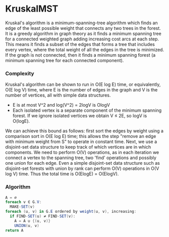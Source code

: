 # KruskalMST

Kruskal's algorithm is a minimum-spanning-tree algorithm which finds an edge of the least possible weight that connects any two trees in the forest. It is a greedy algorithm in graph theory as it finds a minimum spanning tree for a connected weighted graph adding increasing cost arcs at each step. This means it finds a subset of the edges that forms a tree that includes every vertex, where the total weight of all the edges in the tree is minimized. If the graph is not connected, then it finds a minimum spanning forest (a minimum spanning tree for each connected component).

### Complexity
Kruskal's algorithm can be shown to run in O(E log E) time, or equivalently, O(E log V) time, where E is the number of edges in the graph and V is the number of vertices, all with simple data structures. 
* E is at most V^2 and log(V^2) = 2logV is OlogV
* Each isolated vertex is a separate component of the minimum spanning forest. If we ignore isolated vertices we obtain V ≤ 2E, so logV is O(logE).

We can achieve this bound as follows: first sort the edges by weight using a comparison sort in O(E log E) time; this allows the step "remove an edge with minimum weight from S" to operate in constant time. Next, we use a disjoint-set data structure to keep track of which vertices are in which components. We need to perform O(V) operations, as in each iteration we connect a vertex to the spanning tree, two 'find' operations and possibly one union for each edge. Even a simple disjoint-set data structure such as disjoint-set forests with union by rank can perform O(V) operations in O(V log V) time. Thus the total time is O(ElogE) = O(ElogV).

### Algorithm
```C#
A = ∅
foreach v ∈ G.V:
  MAKE-SET(v)
foreach (u, v) in G.E ordered by weight(u, v), increasing:
  if FIND-SET(u) ≠ FIND-SET(v):
    A = A ∪ {(u, v)}
    UNION(u, v)
return A
```
